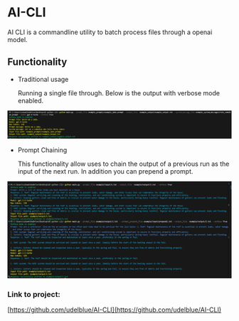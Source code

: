 # AI-CLI

AI CLI is a commandline utility to batch process files through a openai model.

## Functionality

- Traditional usage 

    Running a single file through. Below is the output with verbose mode enabled. 

![Example of AICLI_example_output](https://raw.githubusercontent.com/udelblue/udelblue.github.io/main/images/AICLI_example_output.png)


- Prompt Chaining
  
    This functionality allow uses to chain the output of a previous run as the input of the next run. In addition you can prepend a prompt. 

![Example of Chaining Example](https://raw.githubusercontent.com/udelblue/udelblue.github.io/main/images/AICLI-Chaining_example.png)


### Link to project:

[https://github.com/udelblue/AI-CLI](https://github.com/udelblue/AI-CLI)